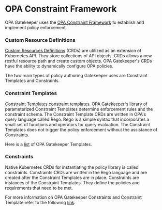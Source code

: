 # OPA Constraint Framework

OPA Gatekeeper uses the [OPA Constraint Framework](https://github.com/open-policy-agent/frameworks/tree/master/constraint) to establish and implement policy enforcement.

### Custom Resource Definitions

[Custom Resources Definitions](https://kubernetes.io/docs/tasks/extend-kubernetes/custom-resources/custom-resource-definitions/) (CRDs) are utilized as an extension of Kubernetes API. They store collections of API objects. CRDs
allows a new restful resource path and create custom objects. OPA Gatekeeper's CRDs have the ability to dynamically configure OPA policies.

The two main types of policy authoring Gatekeeper uses are Constraint Templates and Constraints.

### Constraint Templates
[Constraint Templates](https://github.com/open-policy-agent/gatekeeper#constraint-templates) constraint templates. OPA Gatekeeper's library of parameterized Constraint Templates determine enforcement rules and the constraint schema. The Constraint Template CRDs are written in OPA's query language called Rego. Rego is a simple syntax that incorporates a 
small set of functions and operators for query evaluation. The Constraint Templates does not trigger the policy enforcement without the assistance of Constraints.

Here is a [list]() of OPA Gatekeeper Templates.

### Constraints

Native Kubernetes CRDs for instantiating the policy library is called constraints. Constraints CRDs are written in the Rego language and are created after the Constraint Templates are in place. 
Constraints are instances of the Constraint Templates. They define the policies and requirements that need to be met. 

For more information on OPA Gatekeeper Constraints and Constraint Template refer to the following [link](https://open-policy-agent.github.io/gatekeeper/website/docs/howto/).
